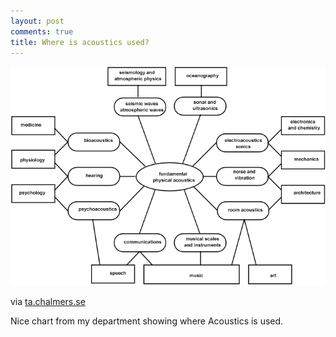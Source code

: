 ```yaml
---
layout: post
comments: true
title: Where is acoustics used?
---
```


![Where is acoustics used?](../images/2009/08/wheelof.scaled1000.gif)

via [ta.chalmers.se][0]

Nice chart from my department showing where Acoustics is used.


[0]: http://www.ta.chalmers.se/education.php?page=mst_role
